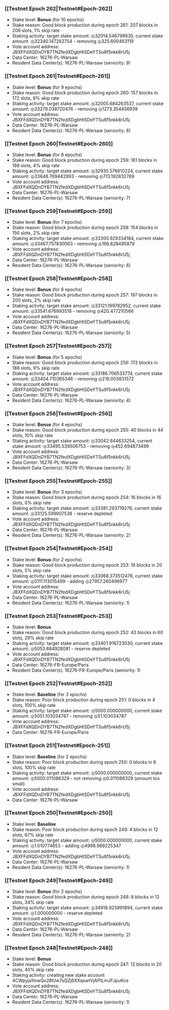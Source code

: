 ### [[Testnet Epoch 262|Testnet#Epoch-262]]
* Stake level: **Bonus** (for 10 epochs)
* Stake reason: Good block production during epoch 261: 207 blocks in 208 slots, 1% skip rate
* Staking activity: target stake amount: ◎32014.546799635, current stake amount: ◎32340.147262754 - removing ◎325.600463119
* Vote account address: JBXFFdXQDnDYB7TN2fedXDgbHtSDeYTSu6f5nkk6rU5j
* Data Center: 16276-PL-Warsaw
* Resident Data Center(s): 16276-PL-Warsaw (seniority: 9)
### [[Testnet Epoch 261|Testnet#Epoch-261]]
* Stake level: **Bonus** (for 9 epochs)
* Stake reason: Good block production during epoch 260: 157 blocks in 172 slots, 9% skip rate
* Staking activity: target stake amount: ◎32005.684263537, current stake amount: ◎33279.038720476 - removing ◎1273.354456939
* Vote account address: JBXFFdXQDnDYB7TN2fedXDgbHtSDeYTSu6f5nkk6rU5j
* Data Center: 16276-PL-Warsaw
* Resident Data Center(s): 16276-PL-Warsaw (seniority: 8)
### [[Testnet Epoch 260|Testnet#Epoch-260]]
* Stake level: **Bonus** (for 8 epochs)
* Stake reason: Good block production during epoch 259: 181 blocks in 188 slots, 4% skip rate
* Staking activity: target stake amount: ◎32935.576610224, current stake amount: ◎33648.769442993 - removing ◎713.192832769
* Vote account address: JBXFFdXQDnDYB7TN2fedXDgbHtSDeYTSu6f5nkk6rU5j
* Data Center: 16276-PL-Warsaw
* Resident Data Center(s): 16276-PL-Warsaw (seniority: 7)
### [[Testnet Epoch 259|Testnet#Epoch-259]]
* Stake level: **Bonus** (for 7 epochs)
* Stake reason: Good block production during epoch 258: 154 blocks in 156 slots, 2% skip rate
* Staking activity: target stake amount: ◎33300.929334184, current stake amount: ◎33467.757830063 - removing ◎166.828495879
* Vote account address: JBXFFdXQDnDYB7TN2fedXDgbHtSDeYTSu6f5nkk6rU5j
* Data Center: 16276-PL-Warsaw
* Resident Data Center(s): 16276-PL-Warsaw (seniority: 6)
### [[Testnet Epoch 258|Testnet#Epoch-258]]
* Stake level: **Bonus** (for 6 epochs)
* Stake reason: Good block production during epoch 257: 197 blocks in 200 slots, 2% skip rate
* Staking activity: target stake amount: ◎33121.199782952, current stake amount: ◎33541.676993518 - removing ◎420.477210566
* Vote account address: JBXFFdXQDnDYB7TN2fedXDgbHtSDeYTSu6f5nkk6rU5j
* Data Center: 16276-PL-Warsaw
* Resident Data Center(s): 16276-PL-Warsaw (seniority: 5)
### [[Testnet Epoch 257|Testnet#Epoch-257]]
* Stake level: **Bonus** (for 5 epochs)
* Stake reason: Good block production during epoch 256: 172 blocks in 188 slots, 9% skip rate
* Staking activity: target stake amount: ◎33186.706533774, current stake amount: ◎33404.710365346 - removing ◎218.003831572
* Vote account address: JBXFFdXQDnDYB7TN2fedXDgbHtSDeYTSu6f5nkk6rU5j
* Data Center: 16276-PL-Warsaw
* Resident Data Center(s): 16276-PL-Warsaw (seniority: 4)
### [[Testnet Epoch 256|Testnet#Epoch-256]]
* Stake level: **Bonus** (for 4 epochs)
* Stake reason: Good block production during epoch 255: 40 blocks in 44 slots, 10% skip rate
* Staking activity: target stake amount: ◎33042.844633254, current stake amount: ◎33495.539506753 - removing ◎452.694873499
* Vote account address: JBXFFdXQDnDYB7TN2fedXDgbHtSDeYTSu6f5nkk6rU5j
* Data Center: 16276-PL-Warsaw
* Resident Data Center(s): 16276-PL-Warsaw (seniority: 3)
### [[Testnet Epoch 255|Testnet#Epoch-255]]
* Stake level: **Bonus** (for 3 epochs)
* Stake reason: Good block production during epoch 254: 16 blocks in 16 slots, 0% skip rate
* Staking activity: target stake amount: ◎33381.293719276, current stake amount: ◎33125.599907538 - reserve depleted
* Vote account address: JBXFFdXQDnDYB7TN2fedXDgbHtSDeYTSu6f5nkk6rU5j
* Data Center: 16276-PL-Warsaw
* Resident Data Center(s): 16276-PL-Warsaw (seniority: 2)
### [[Testnet Epoch 254|Testnet#Epoch-254]]
* Stake level: **Bonus** (for 2 epochs)
* Stake reason: Good block production during epoch 253: 19 blocks in 20 slots, 5% skip rate
* Staking activity: target stake amount: ◎33068.373512476, current stake amount: ◎5111.113015499 - adding ◎27957.260496977
* Vote account address: JBXFFdXQDnDYB7TN2fedXDgbHtSDeYTSu6f5nkk6rU5j
* Data Center: 16276-PL-Warsaw
* Resident Data Center(s): 16276-PL-Warsaw (seniority: 1)
### [[Testnet Epoch 253|Testnet#Epoch-253]]
* Stake level: **Bonus**
* Stake reason: Good block production during epoch 252: 43 blocks in 60 slots, 29% skip rate
* Staking activity: target stake amount: ◎33401.916723030, current stake amount: ◎5053.684928081 - reserve depleted
* Vote account address: JBXFFdXQDnDYB7TN2fedXDgbHtSDeYTSu6f5nkk6rU5j
* Data Center: 16276-FR-Europe/Paris
* Resident Data Center(s): 16276-FR-Europe/Paris (seniority: 1)
### [[Testnet Epoch 252|Testnet#Epoch-252]]
* Stake level: **Baseline** (for 3 epochs)
* Stake reason: Poor block production during epoch 251: 0 blocks in 4 slots, 100% skip rate
* Staking activity: target stake amount: ◎5000.000000000, current stake amount: ◎5051.103034787 - removing ◎51.103034787
* Vote account address: JBXFFdXQDnDYB7TN2fedXDgbHtSDeYTSu6f5nkk6rU5j
* Data Center: 16276-FR-Europe/Paris
### [[Testnet Epoch 251|Testnet#Epoch-251]]
* Stake level: **Baseline** (for 2 epochs)
* Stake reason: Poor block production during epoch 250: 0 blocks in 8 slots, 100% skip rate
* Staking activity: target stake amount: ◎5000.000000000, current stake amount: ◎5000.011086329 - not removing ◎0.011086329 (amount too small)
* Vote account address: JBXFFdXQDnDYB7TN2fedXDgbHtSDeYTSu6f5nkk6rU5j
* Data Center: 16276-PL-Warsaw
### [[Testnet Epoch 250|Testnet#Epoch-250]]
* Stake level: **Baseline**
* Stake reason: Poor block production during epoch 249: 4 blocks in 12 slots, 67% skip rate
* Staking activity: target stake amount: ◎5000.000000000, current stake amount: ◎1.010774653 - adding ◎4998.989225347
* Vote account address: JBXFFdXQDnDYB7TN2fedXDgbHtSDeYTSu6f5nkk6rU5j
* Data Center: 16276-PL-Warsaw
* Resident Data Center(s): 16276-PL-Warsaw (seniority: 1)
### [[Testnet Epoch 249|Testnet#Epoch-249]]
* Stake level: **Bonus** (for 2 epochs)
* Stake reason: Good block production during epoch 248: 8 blocks in 12 slots, 34% skip rate
* Staking activity: target stake amount: ◎34916.925891894, current stake amount: ◎1.000000000 - reserve depleted
* Vote account address: JBXFFdXQDnDYB7TN2fedXDgbHtSDeYTSu6f5nkk6rU5j
* Data Center: 16276-PL-Warsaw
* Resident Data Center(s): 16276-PL-Warsaw (seniority: 2)
### [[Testnet Epoch 248|Testnet#Epoch-248]]
* Stake level: **Bonus**
* Stake reason: Good block production during epoch 247: 12 blocks in 20 slots, 40% skip rate
* Staking activity: creating new stake account 4CWpyja1mwQo28fJw7sQZj6XXqswtVjAPtLmJFJpuKce
* Vote account address: JBXFFdXQDnDYB7TN2fedXDgbHtSDeYTSu6f5nkk6rU5j
* Data Center: 16276-PL-Warsaw
* Resident Data Center(s): 16276-PL-Warsaw (seniority: 1)